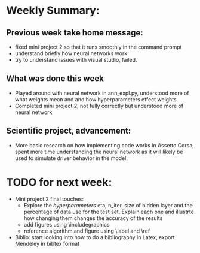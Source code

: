 # Weekly Summary:

## Previous week take home message:
- fixed mini project 2 so that it runs smoothly in the command prompt
- understand briefly how neural networks work
- try to understand issues with visual studio, failed.

## What was done this week
- Played around with neural network in ann_expl.py, understood more of what weights mean and and how hyperparameters effect weights. 
- Completed mini project 2, not fully correctly but understood more of neural network

## Scientific project, advancement:
- More basic research on how implementing code works in Assetto Corsa, spent more time understanding the neural network as it will likely be used to simulate driver behavior in the model.

# TODO for next week:

- Mini project 2 final touches:
  + Explore the _hyperparameters_ eta, n_iter, size of hidden layer and the percentage of data use for the test set. Explain each one and illustrte how changing them changes the accuracy of the results
  + add figures using \includegraphics
  + reference algorithm and figure using \label and \ref
- Biblio: start looking into how to do a bibliography in Latex, export Mendeley in bibtex format


